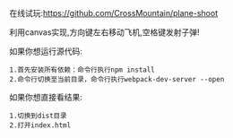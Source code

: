 在线试玩:https://github.com/CrossMountain/plane-shoot

利用canvas实现,方向键左右移动飞机,空格键发射子弹!

如果你想运行源代码:

    1.首先安装所有依赖：命令行执行npm install
    2.命令行切换至当前目录，命令行执行webpack-dev-server --open

如果你想直接看结果:

    1.切换到dist目录
    2.打开index.html
